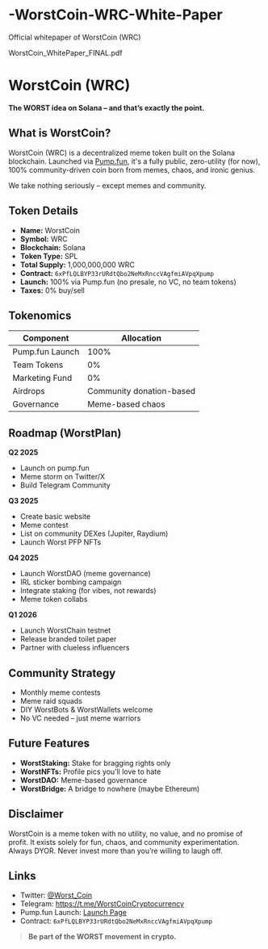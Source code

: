 # -WorstCoin-WRC-White-Paper
Official whitepaper of WorstCoin (WRC)

WorstCoin_WhitePaper_FINAL.pdf

# WorstCoin (WRC)

**The WORST idea on Solana – and that’s exactly the point.**

## What is WorstCoin?

WorstCoin (WRC) is a decentralized meme token built on the Solana blockchain. Launched via [Pump.fun](https://pump.fun/coin/6xPfLQLBYP33rURdtQbo2NeMxRnccVAgfmiAVpqXpump), it's a fully public, zero-utility (for now), 100% community-driven coin born from memes, chaos, and ironic genius.

We take nothing seriously – except memes and community.

## Token Details

- **Name:** WorstCoin  
- **Symbol:** WRC  
- **Blockchain:** Solana  
- **Token Type:** SPL  
- **Total Supply:** 1,000,000,000 WRC  
- **Contract:** `6xPfLQLBYP33rURdtQbo2NeMxRnccVAgfmiAVpqXpump`  
- **Launch:** 100% via Pump.fun (no presale, no VC, no team tokens)  
- **Taxes:** 0% buy/sell  

## Tokenomics

| Component        | Allocation                  |
|------------------|-----------------------------|
| Pump.fun Launch  | 100%                        |
| Team Tokens      | 0%                          |
| Marketing Fund   | 0%                          |
| Airdrops         | Community donation-based    |
| Governance       | Meme-based chaos            |

## Roadmap (WorstPlan)

**Q2 2025**
- Launch on pump.fun
- Meme storm on Twitter/X
- Build Telegram Community

**Q3 2025**
- Create basic website
- Meme contest
- List on community DEXes (Jupiter, Raydium)
- Launch Worst PFP NFTs

**Q4 2025**
- Launch WorstDAO (meme governance)
- IRL sticker bombing campaign
- Integrate staking (for vibes, not rewards)
- Meme token collabs

**Q1 2026**
- Launch WorstChain testnet
- Release branded toilet paper
- Partner with clueless influencers

## Community Strategy

- Monthly meme contests
- Meme raid squads
- DIY WorstBots & WorstWallets welcome
- No VC needed – just meme warriors

## Future Features

- **WorstStaking:** Stake for bragging rights only  
- **WorstNFTs:** Profile pics you’ll love to hate  
- **WorstDAO:** Meme-based governance  
- **WorstBridge:** A bridge to nowhere (maybe Ethereum)  

## Disclaimer

WorstCoin is a meme token with no utility, no value, and no promise of profit. It exists solely for fun, chaos, and community experimentation. Always DYOR. Never invest more than you’re willing to laugh off.

## Links

- Twitter: [@Worst_Coin](https://twitter.com/Worst_Coin)  
- Telegram: https://t.me/WorstCoinCryptocurrency
- Pump.fun Launch: [Launch Page](https://pump.fun/coin/6xPfLQLBYP33rURdtQbo2NeMxRnccVAgfmiAVpqXpump)  
- Contract: `6xPfLQLBYP33rURdtQbo2NeMxRnccVAgfmiAVpqXpump`

> **Be part of the WORST movement in crypto.**
